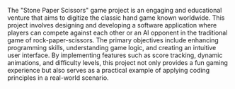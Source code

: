 The "Stone Paper Scissors" game project is an engaging and educational venture that aims to digitize the classic hand game known worldwide. This project involves designing and developing a software application where players can compete against each other or an AI opponent in the traditional game of rock-paper-scissors. The primary objectives include enhancing programming skills, understanding game logic, and creating an intuitive user interface. By implementing features such as score tracking, dynamic animations, and difficulty levels, this project not only provides a fun gaming experience but also serves as a practical example of applying coding principles in a real-world scenario.
